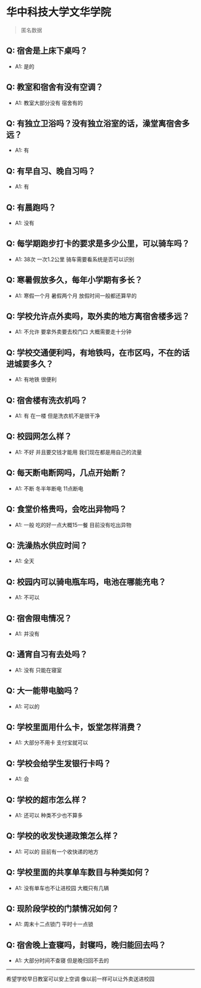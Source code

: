 # 华中科技大学文华学院
> 匿名数据
## Q: 宿舍是上床下桌吗？
- A1: 是的
## Q: 教室和宿舍有没有空调？
- A1: 教室大部分没有 宿舍有的
## Q: 有独立卫浴吗？没有独立浴室的话，澡堂离宿舍多远？
- A1: 有
## Q: 有早自习、晚自习吗？
- A1: 有
## Q: 有晨跑吗？
- A1: 没有
## Q: 每学期跑步打卡的要求是多少公里，可以骑车吗？
- A1: 38次 一次1.2公里 骑车需要看系统是否可以识别
## Q: 寒暑假放多久，每年小学期有多长？
- A1: 寒假一个月 暑假两个月 放假时间一般都还算早的
## Q: 学校允许点外卖吗，取外卖的地方离宿舍楼多远？
- A1: 不允许 要拿外卖要去校门口 大概需要走十分钟
## Q: 学校交通便利吗，有地铁吗，在市区吗，不在的话进城要多久？
- A1: 有地铁 很便利
## Q: 宿舍楼有洗衣机吗？
- A1: 有 在一楼 但是洗衣机不是很干净
## Q: 校园网怎么样？
- A1: 不好 并且要交钱才能用 我们现在都是用自己的流量
## Q: 每天断电断网吗，几点开始断？
- A1: 不断 冬半年断电 11点断电
## Q: 食堂价格贵吗，会吃出异物吗？
- A1: 一般 吃的好一点大概15一餐 目前没有吃出异物
## Q: 洗澡热水供应时间？
- A1: 全天
## Q: 校园内可以骑电瓶车吗，电池在哪能充电？
- A1: 不可以
## Q: 宿舍限电情况？
- A1: 并没有
## Q: 通宵自习有去处吗？
- A1: 没有 只能在寝室
## Q: 大一能带电脑吗？
- A1: 可以的
## Q: 学校里面用什么卡，饭堂怎样消费？
- A1: 大部分不用卡 支付宝就可以
## Q: 学校会给学生发银行卡吗？
- A1: 会
## Q: 学校的超市怎么样？
- A1: 还可以 种类不少也不算多
## Q: 学校的收发快递政策怎么样？
- A1: 可以的 目前有一个收快递的地方
## Q: 学校里面的共享单车数目与种类如何？
- A1: 没有单车也不让进校园 大概只有几辆
## Q: 现阶段学校的门禁情况如何？
- A1: 周末十二点锁门 平时十一点锁
## Q: 宿舍晚上查寝吗，封寝吗，晚归能回去吗？
- A1: 大部分时间不查寝 但是晚归回不去的
***
希望学校早日教室可以安上空调 像以前一样可以让外卖送进校园